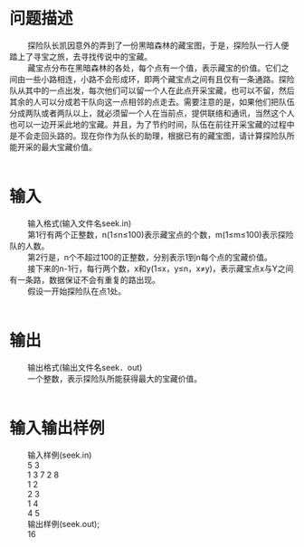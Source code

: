 

# 问题描述


<div style="text-indent: 24pt">探险队长凯因意外的弄到了一份黑暗森林的藏宝图，于是，探险队一行人便踏上了寻宝之旅，去寻找传说中的宝藏。</div>
<div style="text-indent: 24pt">藏宝点分布在黑暗森林的各处，每个点有一个值，表示藏宝的价值。它们之间由一些小路相连，小路不会形成环，即两个藏宝点之间有且仅有一条通路。探险队从其中的一点出发，每次他们可以留一个人在此点开采宝藏，也可以不留，然后其余的人可以分成若干队向这一点相邻的点走去。需要注意的是，如果他们把队伍分成两队或者两队以上，就必须留一个人在当前点，提供联络和通讯，当然这个人也可以一边开采此地的宝藏。并且，为了节约时间，队伍在前往开采宝藏的过程中是不会走回头路的。现在你作为队长的助理，根据已有的藏宝图，请计算探险队所能开采的最大宝藏价值。</div>
<div style="text-indent: 24pt"> </div>

# 输入


<div style="text-indent: 24pt">输入格式(输入文件名<span>seek.in</span>)</div>
<div style="text-indent: 24pt">第1行有两个正整数，n(1≤n≤100)表示藏宝点的个数，m(1≤m≤100)表示探险队的人数。</div>
<div style="text-indent: 24pt">第2行是，n个不超过100的正整数，分别表示1到n每个点的宝藏价值。</div>
<div style="text-indent: 24pt">接下来的n-1行，每行两个数，x和y(1≤x，y≤n，x≠y)，表示藏宝点x与Y之间有一条路，数据保证不会有重复的路出现。</div>
<div style="text-indent: 24pt">假设一开始探险队在点1处。</div>
<div style="text-indent: 24pt"> </div>

# 输出


<div style="text-indent: 24pt">输出格式(输出文件名seek．out)</div>
<div style="text-indent: 24pt">一个整数，表示探险队所能获得最大的宝藏价值。</div>
<div style="text-indent: 24pt"> </div>

# 输入输出样例


<div style="text-indent: 24pt">输入样例(<span>seek.in)</span></div>
<div style="text-indent: 24pt">5 3</div>
<div style="text-indent: 24pt">1 3 7 2 8</div>
<div style="text-indent: 24pt">1 2</div>
<div style="text-indent: 24pt">2 3</div>
<div style="text-indent: 24pt">1 4</div>
<div style="text-indent: 24pt">4 5</div>
<div style="text-indent: 24pt">输出样例(<span>seek.out);</span></div>
<div style="text-indent: 24pt">16</div>
